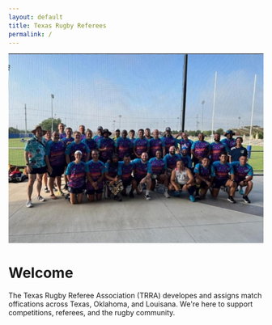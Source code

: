 ```yaml
---
layout: default
title: Texas Rugby Referees
permalink: /
---
```


<!-- ===== Banner Image Placeholder ===== -->
<div class="hero-banner">
  <img src="Inages/teamphoto2025" alt="Texas Rugby Referees Banner">
</div>

# Welcome
The Texas Rugby Referee Association (TRRA) developes and assigns match offications across Texas, Oklahoma, and Louisana. We're here to support competitions, referees, and the rugby community. 
